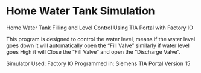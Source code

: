 # Home Water Tank Simulation
Home Water Tank Filling and Level Control Using TIA Portal with Factory IO

This program is designed to control the water level, means if the water level goes down it will automatically open the “Fill Valve” similarly if water level goes High it will Close the “Fill Valve” and open the “Discharge Valve”.


Simulator Used: Factory IO
Programmed in: Siemens TIA Portal Version 15
